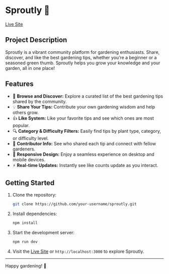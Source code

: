 # Sproutly 🌱

[Live Site](https://your-live-site-url.com)

## Project Description

Sproutly is a vibrant community platform for gardening enthusiasts. Share, discover, and like the best gardening tips, whether you’re a beginner or a seasoned green thumb. Sproutly helps you grow your knowledge and your garden, all in one place!

## Features

- 🌿 **Browse and Discover:** Explore a curated list of the best gardening tips shared by the community.
- 💡 **Share Your Tips:** Contribute your own gardening wisdom and help others grow.
- 👍 **Like System:** Like your favorite tips and see which ones are most popular.
- 🔍 **Category & Difficulty Filters:** Easily find tips by plant type, category, or difficulty level.
- 👤 **Contributor Info:** See who shared each tip and connect with fellow gardeners.
- 📱 **Responsive Design:** Enjoy a seamless experience on desktop and mobile devices.
- ⚡ **Real-time Updates:** Instantly see like counts update as you interact.

## Getting Started

1. Clone the repository:
   ```bash
   git clone https://github.com/your-username/sproutly.git
   ```
2. Install dependencies:
   ```bash
   npm install
   ```
3. Start the development server:
   ```bash
   npm run dev
   ```
4. Visit the [Live Site](https://your-live-site-url.com) or `http://localhost:3000` to explore Sproutly.

---

Happy gardening! 🌻